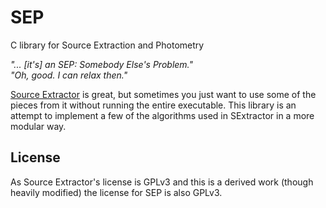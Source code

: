 SEP
===

C library for Source Extraction and Photometry

*"... [it's] an SEP: Somebody Else's Problem."  
"Oh, good. I can relax then."*

[Source Extractor](http://www.astromatic.net/software/sextractor) is
great, but sometimes you just want to use some of the pieces from it
without running the entire executable. This library is an attempt to
implement a few of the algorithms used in SExtractor in a more modular
way. 

License
-------

As Source Extractor's license is GPLv3 and this is a derived work (though
heavily modified) the license for SEP is also GPLv3.

